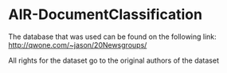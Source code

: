 # AIR-DocumentClassification

The database that was used can be found on the following link: 
http://qwone.com/~jason/20Newsgroups/

All rights for the dataset go to the original authors of the dataset